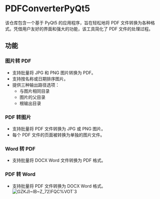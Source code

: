 # PDFConverterPyQt5

该仓库包含一个基于 PyQt5 的应用程序，旨在轻松地将 PDF 文件转换为各种格式。凭借用户友好的界面和强大的功能，该工具简化了 PDF 文件的处理过程。

## 功能

### 图片转 PDF
- 支持批量将 JPG 和 PNG 图片转换为 PDF。
- 支持按名称或日期排序图片。
- 提供三种输出路径选项：
  - 与图片相同目录
  - 图片的父目录
  - 根输出目录

### PDF 转图片
- 支持批量将 PDF 文件转换为 JPG 或 PNG 图片。
- 每个 PDF 文件的页面被转换为单独的图片文件。

### Word 转 PDF
- 支持批量将 DOCX Word 文件转换为 PDF 格式。

### PDF 转 Word
- 支持批量将 PDF 文件转换为 DOCX Word 格式。
![GZKJ)~IB~Z_72)FQC%VOT`3](https://github.com/user-attachments/assets/98a4e6c1-dd44-451c-907a-15147633e738)
